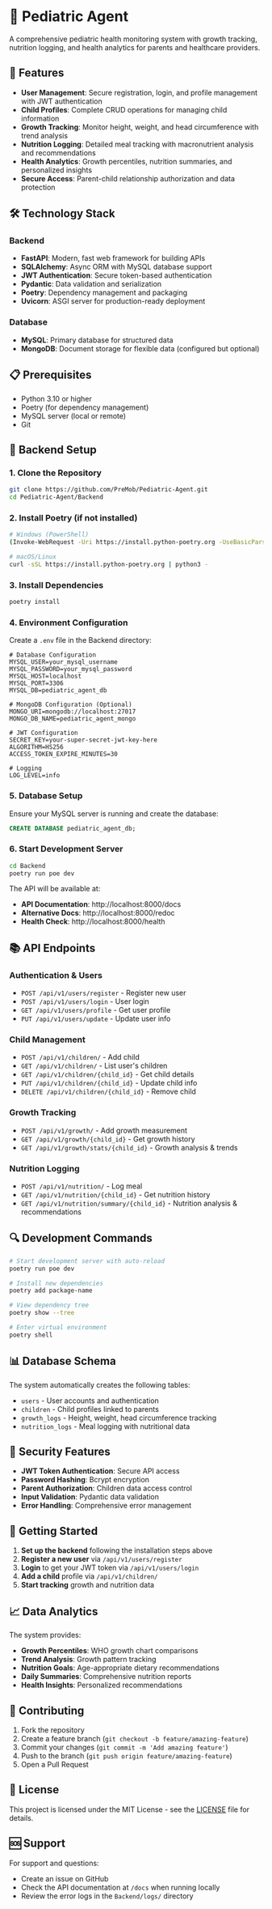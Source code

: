 # 👶 Pediatric Agent

A comprehensive pediatric health monitoring system with growth tracking, nutrition logging, and health analytics for parents and healthcare providers.

## 🚀 Features

- **User Management**: Secure registration, login, and profile management with JWT authentication
- **Child Profiles**: Complete CRUD operations for managing child information
- **Growth Tracking**: Monitor height, weight, and head circumference with trend analysis
- **Nutrition Logging**: Detailed meal tracking with macronutrient analysis and recommendations
- **Health Analytics**: Growth percentiles, nutrition summaries, and personalized insights
- **Secure Access**: Parent-child relationship authorization and data protection

## 🛠️ Technology Stack

### Backend
- **FastAPI**: Modern, fast web framework for building APIs
- **SQLAlchemy**: Async ORM with MySQL database support
- **JWT Authentication**: Secure token-based authentication
- **Pydantic**: Data validation and serialization
- **Poetry**: Dependency management and packaging
- **Uvicorn**: ASGI server for production-ready deployment

### Database
- **MySQL**: Primary database for structured data
- **MongoDB**: Document storage for flexible data (configured but optional)

## 📋 Prerequisites

- Python 3.10 or higher
- Poetry (for dependency management)
- MySQL server (local or remote)
- Git

## 🔧 Backend Setup

### 1. Clone the Repository
```bash
git clone https://github.com/PreMob/Pediatric-Agent.git
cd Pediatric-Agent/Backend
```

### 2. Install Poetry (if not installed)
```bash
# Windows (PowerShell)
(Invoke-WebRequest -Uri https://install.python-poetry.org -UseBasicParsing).Content | py -

# macOS/Linux
curl -sSL https://install.python-poetry.org | python3 -
```

### 3. Install Dependencies
```bash
poetry install
```

### 4. Environment Configuration
Create a `.env` file in the Backend directory:
```env
# Database Configuration
MYSQL_USER=your_mysql_username
MYSQL_PASSWORD=your_mysql_password
MYSQL_HOST=localhost
MYSQL_PORT=3306
MYSQL_DB=pediatric_agent_db

# MongoDB Configuration (Optional)
MONGO_URI=mongodb://localhost:27017
MONGO_DB_NAME=pediatric_agent_mongo

# JWT Configuration
SECRET_KEY=your-super-secret-jwt-key-here
ALGORITHM=HS256
ACCESS_TOKEN_EXPIRE_MINUTES=30

# Logging
LOG_LEVEL=info
```

### 5. Database Setup
Ensure your MySQL server is running and create the database:
```sql
CREATE DATABASE pediatric_agent_db;
```

### 6. Start Development Server
```bash
cd Backend
poetry run poe dev
```

The API will be available at:
- **API Documentation**: http://localhost:8000/docs
- **Alternative Docs**: http://localhost:8000/redoc
- **Health Check**: http://localhost:8000/health

## 📚 API Endpoints

### Authentication & Users
- `POST /api/v1/users/register` - Register new user
- `POST /api/v1/users/login` - User login
- `GET /api/v1/users/profile` - Get user profile
- `PUT /api/v1/users/update` - Update user info

### Child Management
- `POST /api/v1/children/` - Add child
- `GET /api/v1/children/` - List user's children
- `GET /api/v1/children/{child_id}` - Get child details
- `PUT /api/v1/children/{child_id}` - Update child info
- `DELETE /api/v1/children/{child_id}` - Remove child

### Growth Tracking
- `POST /api/v1/growth/` - Add growth measurement
- `GET /api/v1/growth/{child_id}` - Get growth history
- `GET /api/v1/growth/stats/{child_id}` - Growth analysis & trends

### Nutrition Logging
- `POST /api/v1/nutrition/` - Log meal
- `GET /api/v1/nutrition/{child_id}` - Get nutrition history
- `GET /api/v1/nutrition/summary/{child_id}` - Nutrition analysis & recommendations

## 🔍 Development Commands

```bash
# Start development server with auto-reload
poetry run poe dev

# Install new dependencies
poetry add package-name

# View dependency tree
poetry show --tree

# Enter virtual environment
poetry shell
```

## 📊 Database Schema

The system automatically creates the following tables:
- `users` - User accounts and authentication
- `children` - Child profiles linked to parents
- `growth_logs` - Height, weight, head circumference tracking
- `nutrition_logs` - Meal logging with nutritional data

## 🔐 Security Features

- **JWT Token Authentication**: Secure API access
- **Password Hashing**: Bcrypt encryption
- **Parent Authorization**: Children data access control
- **Input Validation**: Pydantic data validation
- **Error Handling**: Comprehensive error management

## 🚦 Getting Started

1. **Set up the backend** following the installation steps above
2. **Register a new user** via `/api/v1/users/register`
3. **Login** to get your JWT token via `/api/v1/users/login`
4. **Add a child** profile via `/api/v1/children/`
5. **Start tracking** growth and nutrition data

## 📈 Data Analytics

The system provides:
- **Growth Percentiles**: WHO growth chart comparisons
- **Trend Analysis**: Growth pattern tracking
- **Nutrition Goals**: Age-appropriate dietary recommendations
- **Daily Summaries**: Comprehensive nutrition reports
- **Health Insights**: Personalized recommendations

## 🤝 Contributing

1. Fork the repository
2. Create a feature branch (`git checkout -b feature/amazing-feature`)
3. Commit your changes (`git commit -m 'Add amazing feature'`)
4. Push to the branch (`git push origin feature/amazing-feature`)
5. Open a Pull Request

## 📝 License

This project is licensed under the MIT License - see the [LICENSE](LICENSE) file for details.

## 🆘 Support

For support and questions:
- Create an issue on GitHub
- Check the API documentation at `/docs` when running locally
- Review the error logs in the `Backend/logs/` directory